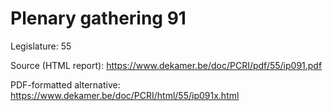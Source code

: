 # Plenary gathering 91

Legislature: 55

Source (HTML report): https://www.dekamer.be/doc/PCRI/pdf/55/ip091.pdf

PDF-formatted alternative: https://www.dekamer.be/doc/PCRI/html/55/ip091x.html

